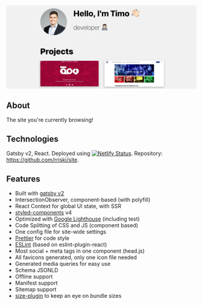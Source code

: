 ![timoriski.fi](images/mysite.png)

## About 
The site you're currently browsing!

## Technologies
Gatsby v2, React. Deployed using [![Netlify Status](https://api.netlify.com/api/v1/badges/d6683b5d-73c9-48a1-a865-2d4c7a47f7b6/deploy-status)](https://app.netlify.com/sites/friendly-allen-741b4f/deploys). Repository: https://github.com/rriski/site.

## Features
- Built with [gatsby v2](https://www.gatsbyjs.org/)
- IntersectionObserver, component-based (with polyfill)
- React Context for global UI state, with SSR
- [styled-components](https://www.styled-components.com/) v4
- Optimized with [Google Lighthouse](https://developers.google.com/web/tools/lighthouse/) (including test)
- Code Splitting of CSS and JS (component based)
- One config file for site-wide settings
- [Prettier](https://prettier.io/) for code style
- [ESLint](https://eslint.org/) (based on eslint-plugin-react)
- Most social + meta tags in one component (head.js)
- All favicons generated, only one icon file needed
- Generated media queries for easy use
- Schema JSONLD
- Offline support
- Manifest support
- Sitemap support
- [size-plugin](https://github.com/GoogleChromeLabs/size-plugin) to keep an eye on bundle sizes
